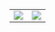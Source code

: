 <table>
  <tr>
    <td><a href="https://wakatime.com"><img src="https://wakatime.com/share/@EliijahAO/971e45a2-747a-42b0-bac5-48ddab8122a9.png" /></a></td>
    <td><a href="https://wakatime.com"><img src="https://wakatime.com/share/@EliijahAO/eb8ff00b-d0aa-4399-9f30-f9bccf2082d4.png" /></a></td>
  </tr>
</table>
